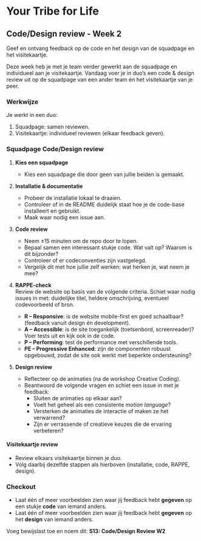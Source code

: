 # Your Tribe for Life

## Code/Design review - Week 2

Geef en ontvang feedback op de code en het design van de squadpage en het visitekaartje.

Deze week heb je met je team verder gewerkt aan de squadpage en individueel aan je visitekaartje. Vandaag voer je in duo’s een code & design review uit op de squadpage van een ander team én het visitekaartje van je peer.


### Werkwijze
Je werkt in een duo:
1. Squadpage: samen reviewen.
2. Visitekaartje: individueel reviewen (elkaar feedback geven).


### Squadpage Code/Design review
1. **Kies een squadpage**  
   - Kies een squadpage die door geen van jullie beiden is gemaakt.  

2. **Installatie & documentatie**  
   - Probeer de installatie lokaal te draaien.  
   - Controleer of in de README duidelijk staat hoe je de code-base installeert en gebruikt.  
   - Maak waar nodig een issue aan.  

3. **Code review**  
   - Neem ±15 minuten om de repo door te lopen.  
   - Bepaal samen een interessant stukje code. Wat valt op? Waarom is dit bijzonder?  
   - Controleer of er codeconventies zijn vastgelegd.  
   - Vergelijk dit met hoe jullie zelf werken: wat herken je, wat neem je mee?  

4. **RAPPE-check**  
   Review de website op basis van de volgende criteria. Schiet waar nodig issues in met: duidelijke titel, heldere omschrijving, eventueel codevoorbeeld of bron.  

   - **R – Responsive**: is de website mobile-first en goed schaalbaar? (feedback vanuit design én development).  
   - **A – Accessible**: is de site toegankelijk (toetsenbord, screenreader)? Voer tests uit en kijk ook in de code.  
   - **P – Performing**: test de performance met verschillende tools.  
   - **PE – Progressive Enhanced**: zijn de componenten robuust opgebouwd, zodat de site ook werkt met beperkte ondersteuning?  

5. **Design review**  
   - Reflecteer op de animaties (na de workshop Creative Coding).  
   - Beantwoord de volgende vragen en schiet een issue in met je feedback:  
     - Sluiten de animaties op elkaar aan?  
     - Voelt het geheel als een consistente *motion language*?  
     - Versterken de animaties de interactie of maken ze het verwarrend?  
     - Zijn er verrassende of creatieve keuzes die de ervaring verbeteren?  

#### Visitekaartje review

- Review elkaars visitekaartje binnen je duo.  
- Volg daarbij dezelfde stappen als hierboven (installatie, code, RAPPE, design).  


### Checkout
- Laat één of meer voorbeelden zien waar jij feedback hebt **gegeven** op een stukje **code** van iemand anders.
- Laat één of meer voorbeelden zien waar jij feedback hebt **gegeven** op het **design** van iemand anders. 

Voeg bewijslast toe en noem dit: **S13: Code/Design Review W2**
